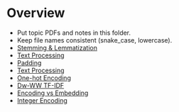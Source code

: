 # Overview

- Put topic PDFs and notes in this folder.
- Keep file names consistent (snake_case, lowercase).
- [Stemming & Lemmatization](stemming_lemmatization.pdf)
- [Text Processing](text_processing.pdf)
- [Padding](padding.pdf)
- [Text Processing](text_processing.pdf)
- [One-hot Encoding](one_hot_encoding.pdf)
- [Dw-WW TF-IDF](dw_ww_tf_idf.pdf)
- [Encoding vs Embedding](encoding_vs_embedding.pdf)
- [Integer Encoding](integer_encoding.pdf)

